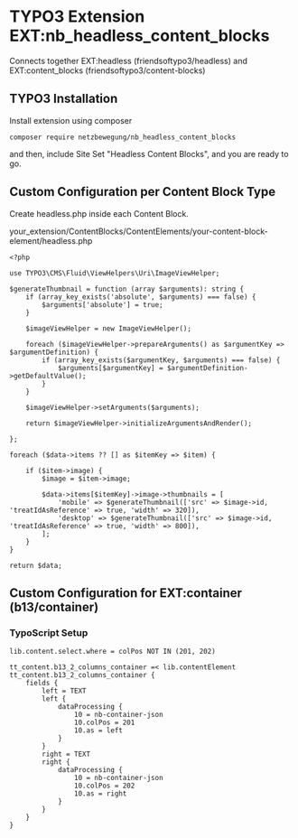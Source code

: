 # TYPO3 Extension EXT:nb_headless_content_blocks
Connects together EXT:headless (friendsoftypo3/headless) and EXT:content_blocks (friendsoftypo3/content-blocks)

## TYPO3 Installation
Install extension using composer

``composer require netzbewegung/nb_headless_content_blocks``

and then, include Site Set "Headless Content Blocks", and you are ready to go.

## Custom Configuration per Content Block Type

Create headless.php inside each Content Block.

your_extension/ContentBlocks/ContentElements/your-content-block-element/headless.php

```
<?php

use TYPO3\CMS\Fluid\ViewHelpers\Uri\ImageViewHelper;

$generateThumbnail = function (array $arguments): string {
    if (array_key_exists('absolute', $arguments) === false) {
        $arguments['absolute'] = true;
    }

    $imageViewHelper = new ImageViewHelper();

    foreach ($imageViewHelper->prepareArguments() as $argumentKey => $argumentDefinition) {
        if (array_key_exists($argumentKey, $arguments) === false) {
            $arguments[$argumentKey] = $argumentDefinition->getDefaultValue();
        }
    }

    $imageViewHelper->setArguments($arguments);

    return $imageViewHelper->initializeArgumentsAndRender();

};

foreach ($data->items ?? [] as $itemKey => $item) {

    if ($item->image) {
        $image = $item->image;

        $data->items[$itemKey]->image->thumbnails = [
            'mobile' => $generateThumbnail(['src' => $image->id, 'treatIdAsReference' => true, 'width' => 320]),
            'desktop' => $generateThumbnail(['src' => $image->id, 'treatIdAsReference' => true, 'width' => 800]),
        ];
    }
}

return $data;
```

## Custom Configuration for EXT:container (b13/container) 

### TypoScript Setup

```
lib.content.select.where = colPos NOT IN (201, 202)

tt_content.b13_2_columns_container =< lib.contentElement
tt_content.b13_2_columns_container {
    fields {
        left = TEXT
        left {
            dataProcessing {
                10 = nb-container-json 
                10.colPos = 201
                10.as = left
            }
        }
        right = TEXT
        right {
            dataProcessing {
                10 = nb-container-json 
                10.colPos = 202
                10.as = right
            }
        }
    }
}
```

